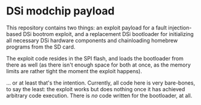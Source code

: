 # DSi modchip payload

This repository contains two things: an exploit payload for a fault
injection-based DSi bootrom exploit, and a replacement DSi bootloader for
initializing all necessary DSi hardware components and chainloading homebrew
programs from the SD card.

The exploit code resides in the SPI flash, and loads the bootloader from there
as well (as there isn't enough space for both at once, as the memory limits
are rather tight the moment the exploit happens).

... or at least that's the intention. Currently, all code here is very
bare-bones, to say the least: the exploit works but does nothing once it has
achieved arbitrary code execution. There is *no* code written for the
bootloader, at all.
